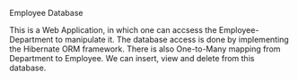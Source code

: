 Employee Database

This is a Web Application, in which one can accsess the Employee-Department to manipulate it.
The database access is done by implementing the Hibernate ORM framework.
There is also One-to-Many mapping from Department to Employee.
We can insert, view and delete from this database.
